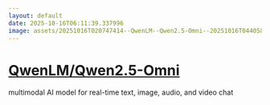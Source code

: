 ```yaml
---
layout: default
date: 2025-10-16T06:11:39.337996
image: assets/20251016T020747414--QwenLM--Qwen2.5-Omni--20251016T044058255--cropped.png
---
```


# [QwenLM/Qwen2.5-Omni](https://github.com/QwenLM/Qwen2.5-Omni)

multimodal AI model for real-time text, image, audio, and video chat
